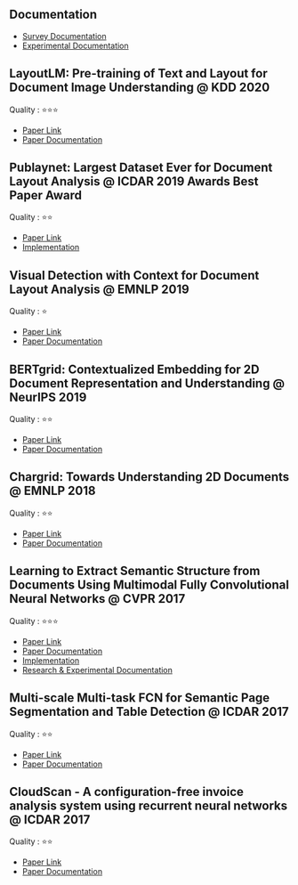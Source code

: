 ## Documentation
- [Survey Documentation](https://github.com/Noba1anc3/Document-Analysis-Recognition/blob/master/Survey.md)
- [Experimental Documentation](https://github.com/Noba1anc3/MFCNN/wiki/Layout-Analysis)

## LayoutLM: Pre-training of Text and Layout for Document Image Understanding @ KDD 2020
Quality : ⭐⭐⭐  
- [Paper Link](https://arxiv.org/pdf/1912.13318)  
- [Paper Documentation](https://github.com/Noba1anc3/Document-Analysis-Recognition/blob/master/LayoutLM:%20Pre-training%20of%20Text%20and%20Layout%20for%20Document%20Image%20Understanding.md)  

## Publaynet: Largest Dataset Ever for Document Layout Analysis @ ICDAR 2019 Awards Best Paper Award
Quality : ⭐⭐  
- [Paper Link](https://arxiv.org/pdf/1908.07836)  
- [Implementation](https://github.com/Noba1anc3/Publaynet)

## Visual Detection with Context for Document Layout Analysis @ EMNLP 2019
Quality : ⭐  
- [Paper Link](https://www.aclweb.org/anthology/D19-1348.pdf)  
- [Paper Documentation](https://github.com/Noba1anc3/Document-Analysis-Recognition/blob/master/Visual%20Detection%20with%20Context%20for%20Document%20Layout%20Analysis.md)

## BERTgrid: Contextualized Embedding for 2D Document Representation and Understanding @ NeurIPS 2019
Quality : ⭐⭐  
- [Paper Link](https://arxiv.org/pdf/1909.04948.pdf)
- [Paper Documentation](https://github.com/Noba1anc3/Document-Analysis-Recognition/blob/master/BERTgrid:%20Contextualized%20Embedding%20for%202D%20Document%20Representation%20and%20Understanding.md)

## Chargrid: Towards Understanding 2D Documents @ EMNLP 2018
Quality : ⭐⭐
- [Paper Link](https://arxiv.org/pdf/1809.08799)
- [Paper Documentation](https://github.com/Noba1anc3/Document-Analysis-Recognition/blob/master/Chargrid:%20Towards%20Understanding%202D%20Documents.md)

## Learning to Extract Semantic Structure from Documents Using Multimodal Fully Convolutional Neural Networks @ CVPR 2017
Quality : ⭐⭐⭐  
- [Paper Link](https://arxiv.org/pdf/1706.02337)  
- [Paper Documentation](https://github.com/Noba1anc3/MFCN/wiki/MFCNN-Paper-Documentation)  
- [Implementation](https://github.com/Noba1anc3/MFCNN)  
- [Research & Experimental Documentation](https://github.com/Noba1anc3/MFCNN/wiki/Layout-Analysis)

## Multi-scale Multi-task FCN for Semantic Page Segmentation and Table Detection @ ICDAR 2017
Quality : ⭐⭐  
- [Paper Link](https://arxiv.org/pdf/)  
- [Paper Documentation](https://github.com/Noba1anc3/Document-Analysis-Recognition/blob/master/Multi-scale%20Multi-task%20FCN%20for%20Semantic%20Page%20Segmentation%20and%20Table%20Detection.md)

## CloudScan - A configuration-free invoice analysis system using recurrent neural networks @ ICDAR 2017
Quality : ⭐⭐  
- [Paper Link](https://arxiv.org/pdf/1708.07403)  
- [Paper Documentation](https://github.com/Noba1anc3/Document-Analysis-Recognition/blob/master/CloudScan%20-%20A%20configuration-free%20invoice%20analysis%20system%20using%20recurrent%20neural%20networks%20@%20ICDAR%202018.md)

